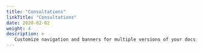 ```yaml
---
title: "Consultations"
linkTitle: "Consultations"
date: 2020-02-02
weight: 4
description: >
   Customize navigation and banners for multiple versions of your docs.
---
```

